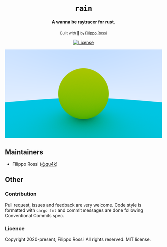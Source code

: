 <div align="center">

  <h1><code>rain</code></h1>

  <p>
    <strong>A wanna be raytracer for rust.</strong>
  </p>

<sub>Built with 🦀 by <a href="https://github.com/qu4k">Filippo Rossi</a></sub>

[![License](https://img.shields.io/github/license/qu4k/rain)](https://github.com/qu4k/rain/blob/master/LICENSE)

</div>

<kbd>
  <img src="assets/image.png" alt="Sample">
</kbd>

## Maintainers

- Filippo Rossi ([@qu4k](https://github.com/qu4k))

## Other

### Contribution

Pull request, issues and feedback are very welcome. Code style is formatted with `cargo fmt` and commit messages are done following Conventional Commits spec.

### Licence

Copyright 2020-present, Filippo Rossi. All rights reserved. MIT license.
